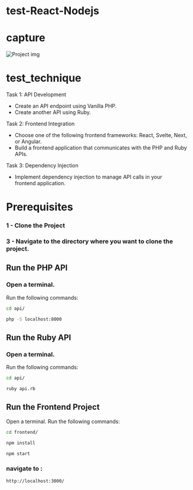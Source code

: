 # test-React-Nodejs

# capture
![Project img](https://github.com/sabirlkhaloufi/test_technique/blob/main/capture.png)

# test_technique
Task 1: API Development
- Create an API endpoint using Vanilla PHP.
- Create another API using Ruby.

Task 2: Frontend Integration
- Choose one of the following frontend frameworks: React, Svelte, Next, or Angular.
- Build a frontend application that communicates with the PHP and Ruby APIs.

Task 3: Dependency Injection
- Implement dependency injection to manage API calls in your frontend application.



# Prerequisites

### 1 - Clone the Project

### 3 - Navigate to the directory where you want to clone the project.

## Run the PHP API

###  Open a terminal.
Run the following commands:
```bash
cd api/
```
```bash
php -S localhost:8000
```


## Run the Ruby API

### Open a terminal.
Run the following commands:

```bash
cd api/
```
```bash
ruby api.rb
```

## Run the Frontend Project

Open a terminal.
Run the following commands:
```bash
cd frontend/
```
```bash
npm install
```
```bash
npm start
```

### navigate to : 
```bash
http://localhost:3000/
```
